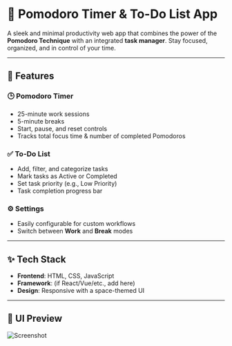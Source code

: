 # 🚀 Pomodoro Timer & To-Do List App

A sleek and minimal productivity web app that combines the power of the **Pomodoro Technique** with an integrated **task manager**. Stay focused, organized, and in control of your time.


---

## 🧠 Features

### 🕒 Pomodoro Timer
- 25-minute work sessions
- 5-minute breaks
- Start, pause, and reset controls
- Tracks total focus time & number of completed Pomodoros

### ✅ To-Do List
- Add, filter, and categorize tasks
- Mark tasks as Active or Completed
- Set task priority (e.g., Low Priority)
- Task completion progress bar

### ⚙️ Settings
- Easily configurable for custom workflows
- Switch between **Work** and **Break** modes

---

## ✨ Tech Stack

- **Frontend**: HTML, CSS, JavaScript
- **Framework**: (if React/Vue/etc., add here)
- **Design**: Responsive with a space-themed UI

---

## 📸 UI Preview

![Screenshot](./path-to-screenshot.png)
